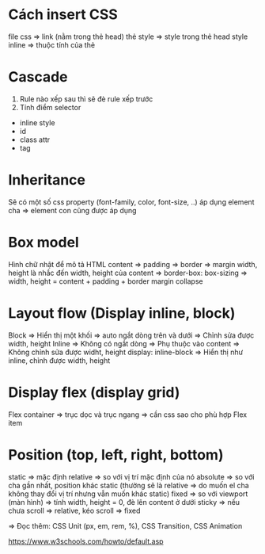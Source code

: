 
# Cách insert CSS
file css => link (nằm trong thẻ head)
thẻ style => style trong thẻ head
style inline => thuộc tính của thẻ

# Cascade
1. Rule nào xếp sau thì sẽ đè rule xếp trước
2. Tính điểm selector
  - inline style
  - id
  - class attr
  - tag

# Inheritance
Sẽ có một số css property (font-family, color, font-size, ..) áp dụng element cha => element con cũng được áp dụng

# Box model
Hình chữ nhật để mô tả HTML
content => padding => border => margin
width, height là nhắc đến width, height của content
=> border-box: box-sizing => width, height = content + padding + border
margin collapse

# Layout flow (Display inline, block)
Block => Hiển thị một khối => auto ngắt dòng trên và dưới => Chỉnh sửa được width, height
Inline => Không có ngắt dòng => Phụ thuộc vào content
=> Không chỉnh sửa được widht, height
display: inline-block => Hiển thị như inline, chỉnh được width, height

# Display flex (display grid)
Flex container => trục dọc và trục ngang => cần css sao cho phù hợp
Flex item

# Position (top, left, right, bottom)
static => mặc định
relative => so với vị trí mặc định của nó
absolute => so với cha gần nhất, position khác static 
(thường sẽ là relative => do muốn el cha không thay đổi vị trí nhưng vẫn muốn khác static)
fixed => so với viewport (màn hình) => tính width, height = 0, đè lên content ở dưới
sticky => nếu chưa scroll => relative, kéo scroll => fixed

=> Đọc thêm: CSS Unit (px, em, rem, %), CSS Transition, CSS Animation

https://www.w3schools.com/howto/default.asp
